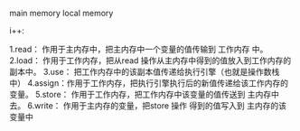 
main  memory
local memory

i++:

1.read：  作用于主内存中，把主内存中一个变量的值传输到 工作内存 中。
2.load：  作用于工作内存，把从read 操作从主内存中得到的值放入到工作内存的副本中。
3.use：   把工作内存中的该副本值传递给执行引擎（也就是操作数栈中）
4.assign：作用于工作内存，把执行引擎执行后的新值传递给该工作内存的变量。
5.store： 作用于工作内存，把工作内存中该变量的值传送到 主内存中去。
6.write： 作用于主内存的变量，把store 操作 得到的值写入到 主内存的该变量中

